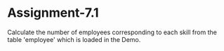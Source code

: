 # Assignment-7.1

Calculate the number of employees corresponding to each skill from the table 'employee' which is
loaded in the Demo.
